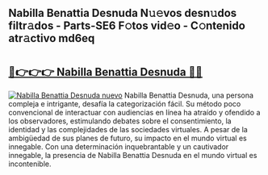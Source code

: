 ## Nabilla Benattia Desnuda N𝚞𝚎vos desn𝚞dos filtr𝚊dos - Parts-SE6 F𝚘tos vid𝚎o - C𝚘ntenido atr𝚊ctivo md6eq

# <h2><a href="http://mb18qz.tromn.icu/?c=Nabilla+Benattia+Desnuda">🔗👉👉👉 Nabilla Benattia Desnuda 🔗🔗</a></h2>

[![Nabilla Benattia Desnuda nuevo](https://i.imgur.com/pEAQMta.gif)](http://mb18qz.tromn.icu/?c=Nabilla+Benattia+Desnuda)
Nabilla Benattia Desnuda, una persona compleja e intrigante, desafía la categorización fácil. Su método poco convencional de interactuar con audiencias en línea ha atraído y ofendido a los observadores, estimulando debates sobre el consentimiento, la identidad y las complejidades de las sociedades virtuales. A pesar de la ambigüedad de sus planes de futuro, su impacto en el mundo virtual es innegable. Con una determinación inquebrantable y un cautivador innegable, la presencia de Nabilla Benattia Desnuda en el mundo virtual es incontenible.

